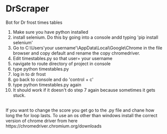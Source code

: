 # DrScraper
 Bot for Dr frost times tables<br />
1) Make sure you have python installed<br />
2) install selenium. Do this by going into a console andd typing 'pip install selenium'<br />
3) Go to C:\Users\'your username'\AppData\Local\Google\Chrome in the file browser and copy default and rename the copy chromedriver.<br />
4) Edit timestables.py so that user= your username<br />
5) navigate to route directory of project in console<br />
6) type python timestables.py<br />
7) log in to dr frost<br />
8) go back to console and do 'control + c'<br />
9) type python timestables.py again<br />
10) It should work if it doesn't do step 7 again because sometimes it gets stuck.<br />
<br />
If you want to change the score you get go to the .py file and chane how long the for loop lasts.
To use an os other than windows install the correct version of chrome driver from here https://chromedriver.chromium.org/downloads
